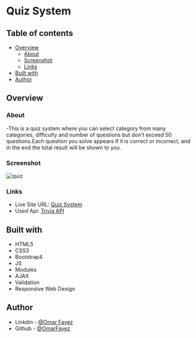 # Quiz System

## Table of contents

- [Overview](#overview)
  - [About](#About)
  - [Screenshot](#screenshot)
  - [Links](#links)
- [Built with](#built-with)
- [Author](#author)
## Overview

### About

-This is a quiz system where you can select category from many categories, difficulty and number of questions but don't exceed 50 questions.Each question you solve appears if it is correct or incorrect, and in the end the total result will be shown to you.

### Screenshot

![quiz](https://im.ezgif.com/tmp/ezgif-1-c853ad8cb30e.gif)

### Links

- Live Site URL: [Quiz System](https://github.com/OmarFayez/08.Quiz-System)
- Used Api: [Trivia API](https://opentdb.com/api_config.php)

## Built with

- HTML5
- CSS3
- Bootstrap4
- JS
- Modules
- AJAX
- Validation
- Responsive Web Design

## Author

- Linkdin - [@Omar Fayez](https://www.linkedin.com/in/fayez-95/)
- Github - [@OmarFayez](https://github.com/OmarFayez)

